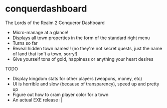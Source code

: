 # conquerdashboard
The Lords of the Realm 2 Conqueror Dashboard

- Micro-manage at a glance!
- Displays all town properties in the form of the standard right menu
- Turns so far
- Reveal hidden town names!! (no they're not secret quests, just the name of land that isn't a town, sorry!)
- Give yourself tons of gold, happiness or anything your heart desires

TODO
- Display kingdom stats for other players (weapons, money, etc)
- UI is horrible and slow (because of transparency), speed up and pretty up
- Figure out how to cram player color for a town
- An actual EXE release :|